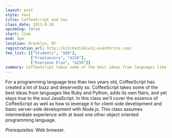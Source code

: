 ```yaml
---
layout: post
style: text
title: CoffeeScript and You
class_date: 2011-8-20
upcoming: false
start: 11am
end: 3pm
location: Brooklyn, NY
registration_url: http://kitchentable11.eventbrite.com/
fee_list: [["Students", "$60"],
           ["Freelancers", "$120"],
           ["Everyone Else", "$250"]]
summary: CoffeeScript takes some of the best ideas from languages like Ruby and Python, adds its own flairs, and yet stays true to the soul JavaScript.
---
```


For a programming language less than two years old, CoffeeScript has
created a lot of buzz and deservedly so. CoffeeScript takes some of
the best ideas from languages like Ruby and Python, adds its own
flairs, and yet stays true to the soul JavaScript. In this class we'll
cover the essence of CoffeeScript as well as how to leverage it for
client-side development and basic server-side development with
Node.js. This class assumes intermediate experience with at least one
other object oriented programming language.

*Prerequisites:* Web browser.
